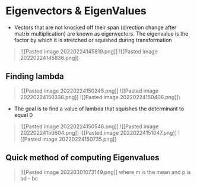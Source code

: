 # Eigenvectors & EigenValues
- Vectors that are not knocked off their span (direction change after matrix multiplication) are known as eigenvectors. The eigenvalue is the factor by which it is stretched or squished during transformation
>![[Pasted image 20220224145819.png]]
>![[Pasted image 20220224145836.png]]
## Finding lambda
>![[Pasted image 20220224150245.png]]
>![[Pasted image 20220224150336.png]]
>![[Pasted image 20220224150406.png]]\
- The goal is to find a value of lambda that squishes the determinant to equal 0
>![[Pasted image 20220224150546.png]]
>![[Pasted image 20220224150604.png]]
>![[Pasted image 20220224151047.png]]
>![[Pasted image 20220224150735.png]]

## Quick method of computing Eigenvalues
>![[Pasted image 20220301073149.png]]
where m is the mean and p is ad - bc